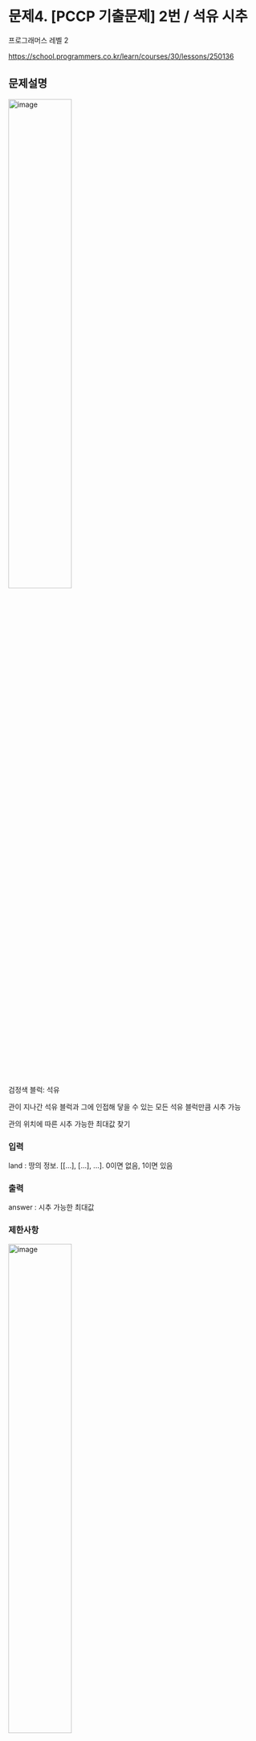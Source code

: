 # 문제4. [PCCP 기출문제] 2번 / 석유 시추

프로그래머스 레벨 2

https://school.programmers.co.kr/learn/courses/30/lessons/250136

## 문제설명

<img src="https://github.com/user-attachments/assets/13505268-eaf2-41ab-a239-0afd46eb0fcf" alt="image" style="width: 50%; height: 50%;">

검정색 블럭: 석유

관이 지나간 석유 블럭과 그에 인접해 닿을 수 있는 모든 석유 블럭만큼 시추 가능

관의 위치에 따른 시추 가능한 최대값 찾기

### 입력

land : 땅의 정보. [[...], [...], ...]. 0이면 없음, 1이면 있음

### 출력

answer : 시추 가능한 최대값

### 제한사항

<img src="https://github.com/user-attachments/assets/24d9ff90-d080-411c-beae-67c253b66926" alt="image" style="width: 50%; height: 50%;">

효율성도 평가함(런타임)

## 풀이 1. brute force

### 석유 시추 함수 정의

특정 블럭을 시추할 때 인접한 모든 블럭도 시추하는 reculsive 함수

### 관을 모든 위치에 설정하고 최대값 찾기

### 전처리

land는 리스트 형태인데 파이썬 기본 리스트에서는 linked list가 아닌 array list라서 수정할 필요는 없을듯.

c++의 list라면 인덱스 접근에 O(n)이 소요되서 array로 바꾸는게 이득.

### 코드

```
import copy

def solution(land):
    n=len(land)
    m=len(land[0])
    answer = 0
    for i in range(m):
        lands=copy.deepcopy(land)
        ext=0
        for j in range(n):
            ext=extract(lands,[j,i],ext)
        if ext>answer:
            answer=ext
    return answer

def extract(land,loc,extracted):
    total=extracted
    if (loc[0] < len(land) and loc[0] >=0 and
       loc[1] < len(land[0]) and loc[1] >=0
       ):
        if land[loc[0]][loc[1]] != 0:
            total+=1
            land[loc[0]][loc[1]]=0
            neighbor=[[loc[0]+1,loc[1]], [loc[0],loc[1]+1],
                   [loc[0]-1,loc[1]], [loc[0],loc[1]-1]]
            for n in neighbor:
                total=extract(land,n,total)
    return total
```

### 분석

solution 함수의 outer loop에서 extract는 최대 4mn번 호출

extract에서 재호출 재외 그 자체는 O(1)

해당 과정이 m번 반복되므로 전체 time complexity는 O(m^2 n)

매우 비효율적이고 실제로 정확도는 100이지만 효율성에서 실패

-> Memoization 사용 (Dynamic Programming이 아님!! optimal substructure가 성립하지 않음)

## 풀이 2 덩어리

m 길이의 zero list max_ext 생성

land를 탐색하면서 1인 곳이 나오면 추출

이 때 주변부 석유가 존재하면 재귀적으로 추출

최종적으로 덩어리가 만들어짐

이 덩어리의 가로축 좌표의 최대, 최소 사이 index에 대해 덩어리의 크기만큼 모두 max_ext에 더함

### 코드
```
import sys
sys.setrecursionlimit(1000000)

def solution(land):
    n=len(land)
    m=len(land[0])
    max_ext=[0]*m
    
    def extract(i,j,ch):
        land[i][j]=0
        ch[0]+=1
        ch[1]=min(ch[1],j)
        ch[2]=max(ch[2],j)
        if (i!=0) and land[i-1][j]==1:
            extract(i-1,j,ch)
        if (i!=n-1) and land[i+1][j]==1:
            extract(i+1,j,ch)
        if (j!=0) and land[i][j-1]==1:
            extract(i,j-1,ch)
        if (j!=m-1) and land[i][j+1]==1:
            extract(i,j+1,ch)

    for i in range(n):
        for j in range(m):
            if land[i][j]==1:
                chunck=[0,j,j]
                extract(i,j,chunck)
                for k in range(chunck[1],chunck[2]+1):
                    max_ext[k]+=chunck[0]
    answer=max(max_ext)

    return answer
```
### 분석

특정 위치에서 주변 위치에 대해 탐색하는 횟수는 최대 4번

따라서 탐색은 최대 5*m*n회 이하로 일어남

extract함수는 재귀 호출 제외 O(1)이고 메인함수에서 



## 후기


